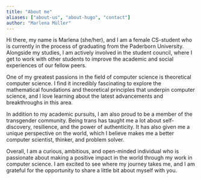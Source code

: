 ```yaml
---
title: "About me"
aliases: ["about-us", "about-hugo", "contact"]
author: "Marlena Müller"
---
```


Hi there, my name is Marlena (she/her), and I am a female CS-student who is currently in the process of graduating from the Paderborn University. Alongside my studies, I am actively involved in the student council, where I get to work with other students to improve the academic and social experiences of our fellow peers.

One of my greatest passions in the field of computer science is theoretical computer science. I find it incredibly fascinating to explore the mathematical foundations and theoretical principles that underpin computer science, and I love learning about the latest advancements and breakthroughs in this area.

In addition to my academic pursuits, I am also proud to be a member of the transgender community. Being trans has taught me a lot about self-discovery, resilience, and the power of authenticity. It has also given me a unique perspective on the world, which I believe makes me a better computer scientist, thinker, and problem solver.

Overall, I am a curious, ambitious, and open-minded individual who is passionate about making a positive impact in the world through my work in computer science. I am excited to see where my journey takes me, and I am grateful for the opportunity to share a little bit about myself with you.
